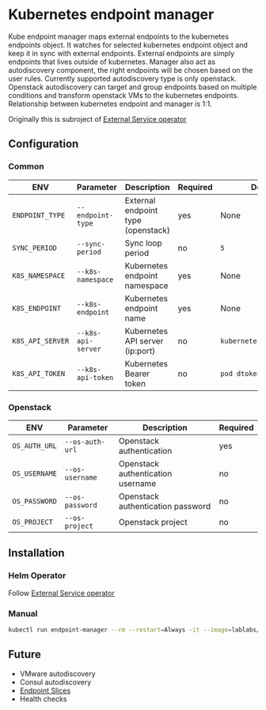 # Kubernetes endpoint manager
Kube endpoint manager maps external endpoints to the kubernetes endpoints object. It watches for selected kubernetes endpoint object and keep it in sync with external endpoints. External endpoints are simply endpoints that lives outside of kubernetes. Manager also act as autodiscovery component, the right endpoints will be chosen based on the user rules. Currently supported autodiscovery type is only openstack. Openstack autodiscovery can target and group endpoints based on multiple conditions and transform openstack VMs to the kubernetes endpoints. Relationship between kubernetes endpoint and manager is 1:1.

Originally this is subroject of [External Service operator](https://github.com/lablabs/.external-service-operator)

## Configuration

### Common
ENV |Parameter | Description | Required | Default
--- |--- | --- | --- | --- 
`ENDPOINT_TYPE` | `--endpoint-type` | External endpoint type (openstack) | yes | None
`SYNC_PERIOD` | `--sync-period` | Sync loop period | no | `5`
`K8S_NAMESPACE` | `--k8s-namespace` | Kubernetes endpoint namespace | yes | None
`K8S_ENDPOINT` | `--k8s-endpoint` | Kubernetes endpoint name | yes | None
`K8S_API_SERVER` | `--k8s-api-server` | Kubernetes API server (ip:port) | no | `kubernetes.default.svc`
`K8S_API_TOKEN` | `--k8s-api-token` | Kubernetes Bearer token | no | `pod dtoken`

### Openstack
ENV |Parameter | Description | Required
--- |--- | --- | -- |
`OS_AUTH_URL` | `--os-auth-url` | Openstack authentication  | yes
`OS_USERNAME` | `--os-username` | Openstack authentication username | no
`OS_PASSWORD` | `--os-password` | Openstack authentication password | no
`OS_PROJECT` | `--os-project` | Openstack project | no

## Installation
### Helm Operator
Follow [External Service operator](https://github.com/lablabs/external-service-operator)

### Manual
```sh
kubectl run endpoint-manager --rm --restart=Always -it --image=lablabs/kube-endpoint-manager:latest --env ...
```

## Future
- VMware autodiscovery
- Consul autodiscovery
- [Endpoint Slices](https://kubernetes.io/docs/concepts/services-networking/endpoint-slices/)
- Health checks